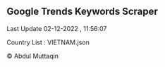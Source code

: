 

## Google Trends Keywords Scraper 
 
Last Update 02-12-2022 , 11:56:07

Country List :
VIETNAM.json



© Abdul Muttaqin 
